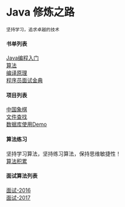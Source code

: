 # Java 修炼之路
	坚持学习，追求卓越的技术
	
#### 书单列表
[Java编程入门](https://github.com/ywang2014/ProgramLearning/tree/master/Java/IntroductionToProgrammingInJava)</br>
[算法](https://github.com/ywang2014/ProgramLearning/tree/master/Java/Algorithms)</br>
[编译原理](https://github.com/ywang2014/ProgramLearning/tree/master/Java/CompilersPrinciples)</br>
[程序员面试金典](https://github.com/ywang2014/ProgramLearning/tree/master/Java/CrackingTheCodingInterview)</br>

#### 项目列表
[中国象棋](https://github.com/ywang2014/ProgramLearning/tree/master/Java/Chess)</br>
[文件查找](https://github.com/ywang2014/ProgramLearning/tree/master/Java/SearchFile)</br>
[数据库使用Demo](https://github.com/ywang2014/ProgramLearning/tree/master/Java/DBServer)</br>
	
#### 算法练习
坚持学习算法，坚持练习算法，保持思维敏捷性！</br>
[算法积累](https://github.com/ywang2014/ProgramLearning/tree/master/Java/AlgorithmExercise)</br>
	
#### 面试算法列表
[面试-2016](https://github.com/ywang2014/ProgramLearning/tree/master/Java/Interview/2016)</br>
[面试-2017](https://github.com/ywang2014/ProgramLearning/tree/master/Java/Interview/2017)</br>
	